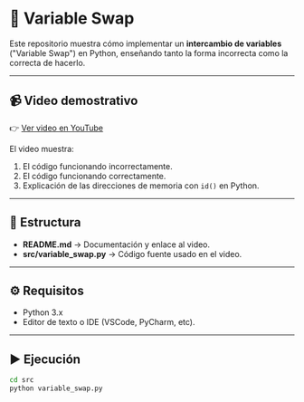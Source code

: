# 🔄 Variable Swap

Este repositorio muestra cómo implementar un **intercambio de variables** ("Variable Swap") en Python, enseñando tanto la forma incorrecta como la correcta de hacerlo.

---

## 📹 Video demostrativo
👉 [Ver video en YouTube](https://www.youtube.com/watch?v=tiudM0tyBac)

El video muestra:  
1. El código funcionando incorrectamente.  
2. El código funcionando correctamente.  
3. Explicación de las direcciones de memoria con `id()` en Python.  

---

## 📂 Estructura
- **README.md** → Documentación y enlace al video.  
- **src/variable_swap.py** → Código fuente usado en el video.  

---

## ⚙️ Requisitos
- Python 3.x  
- Editor de texto o IDE (VSCode, PyCharm, etc).  

---

## ▶️ Ejecución
```bash
cd src
python variable_swap.py